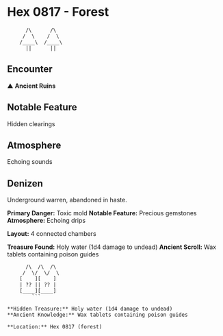 # Hex 0817 - Forest
```
      /\      /\
     /  \    /  \
    /____\  /____\
      ||      ||
```

## Encounter

▲ **Ancient Ruins**

## Notable Feature

Hidden clearings

## Atmosphere

Echoing sounds

## Denizen

Underground warren, abandoned in haste.

**Primary Danger:** Toxic mold
**Notable Feature:** Precious gemstones
**Atmosphere:** Echoing drips

**Layout:** 4 connected chambers

**Treasure Found:** Holy water (1d4 damage to undead)
**Ancient Scroll:** Wax tablets containing poison guides


```
      /\  /\  /\
     /  \/  \/  \
    [    ][    ]
    | ?? || ?? |
    [____][____]
        ```

**Hidden Treasure:** Holy water (1d4 damage to undead)
**Ancient Knowledge:** Wax tablets containing poison guides

**Location:** Hex 0817 (forest)
